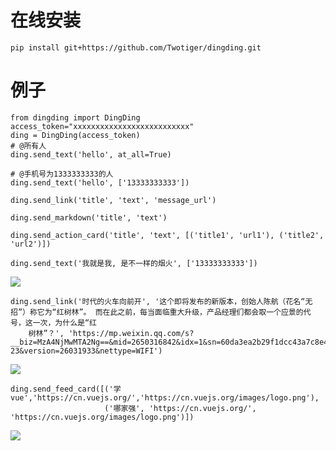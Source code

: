# 在线安装

`pip install git+https://github.com/Twotiger/dingding.git`

# 例子
```
from dingding import DingDing
access_token="xxxxxxxxxxxxxxxxxxxxxxxxxx"
ding = DingDing(access_token)
# @所有人
ding.send_text('hello', at_all=True)

# @手机号为1333333333的人
ding.send_text('hello', ['13333333333'])

ding.send_link('title', 'text', 'message_url')

ding.send_markdown('title', 'text')

ding.send_action_card('title', 'text', [('title1', 'url1'), ('title2', 'url2')])

```

```
ding.send_text('我就是我, 是不一样的烟火', ['13333333333'])
```

![](https://img.alicdn.com/tfs/TB1jFpqaRxRMKJjy0FdXXaifFXa-497-133.png)

```
ding.send_link('时代的火车向前开', '这个即将发布的新版本，创始人陈航（花名“无招”）称它为“红树林”。 而在此之前，每当面临重大升级，产品经理们都会取一个应景的代号，这一次，为什么是“红
    树林”？', 'https://mp.weixin.qq.com/s?__biz=MzA4NjMwMTA2Ng==&mid=2650316842&idx=1&sn=60da3ea2b29f1dcc43a7c8e4a7c97a16&scene=2&srcid=09189AnRJEdIiWVaKltFzNTw&from=timeline&isappinstalled=0&key=&ascene=2&uin=&devicetype=android-23&version=26031933&nettype=WIFI')
```

![](https://img.alicdn.com/tfs/TB1VfZtaUgQMeJjy0FeXXXOEVXa-498-193.png)

```
ding.send_feed_card([('学vue','https://cn.vuejs.org/','https://cn.vuejs.org/images/logo.png'),
                     ('哪家强', 'https://cn.vuejs.org/', 'https://cn.vuejs.org/images/logo.png')])
```
![](http://ozrgxic3l.bkt.clouddn.com/TIM%E5%9B%BE%E7%89%8720171121171532.jpg)
